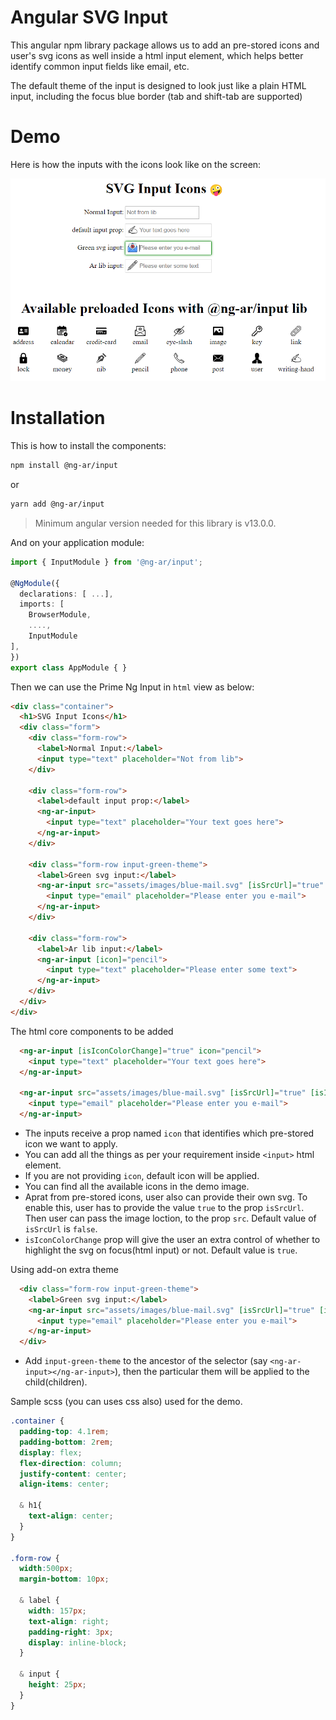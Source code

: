 # Angular SVG Input

This angular npm library package allows us to add an pre-stored icons and user's svg icons as well inside a html input element, which helps better identify common input fields like email, etc.

The default theme of the input is designed to look just like a plain HTML input, including the focus blue border (tab and shift-tab are supported)

# Demo

Here is how the inputs with the icons look like on the screen:

![Demo of ng-ar-input](https://raw.githubusercontent.com/actionanand/angular-lib-demo/main/projects/input/assets/images/ar-svg-input.PNG)

# Installation

This is how to install the components:

```bash
npm install @ng-ar/input
```

or 

```bash
yarn add @ng-ar/input
```

> Minimum angular version needed for this library is v13.0.0.

And on your application module:

```ts
import { InputModule } from '@ng-ar/input';

@NgModule({
  declarations: [ ...],
  imports: [
    BrowserModule,
    ....,
    InputModule
],
})
export class AppModule { }
```

Then we can use the Prime Ng Input in `html` view as below:

```html
<div class="container">
  <h1>SVG Input Icons</h1>
  <div class="form">
    <div class="form-row">
      <label>Normal Input:</label>
      <input type="text" placeholder="Not from lib">
    </div>

    <div class="form-row">
      <label>default input prop:</label>
      <ng-ar-input>
        <input type="text" placeholder="Your text goes here">
      </ng-ar-input>
    </div>

    <div class="form-row input-green-theme">
      <label>Green svg input:</label>
      <ng-ar-input src="assets/images/blue-mail.svg" [isSrcUrl]="true" [isIconColorChange]="false">
        <input type="email" placeholder="Please enter you e-mail">
      </ng-ar-input>
    </div>

    <div class="form-row">
      <label>Ar lib input:</label>
      <ng-ar-input [icon]="pencil">
        <input type="text" placeholder="Please enter some text">
      </ng-ar-input>
    </div>
  </div>
</div>
```

The html core components to be added

```html
  <ng-ar-input [isIconColorChange]="true" icon="pencil">
    <input type="text" placeholder="Your text goes here">
  </ng-ar-input>

  <ng-ar-input src="assets/images/blue-mail.svg" [isSrcUrl]="true" [isIconColorChange]="false">
    <input type="email" placeholder="Please enter you e-mail">
  </ng-ar-input>
```
- The inputs receive a prop named `icon` that identifies which pre-stored icon we want to apply.
- You can add all the things as per your requirement inside `<input>` html element.
- If you are not providing `icon`, default icon will be applied.
- You can find all the available icons in the demo image.
- Aprat from pre-stored icons, user also can provide their own svg. To enable this, user has to provide the value `true` to the prop `isSrcUrl`. Then user can pass the image loction, to the prop `src`. Default value of `isSrcUrl` is `false`.
- `isIconColorChange` prop will give the user an extra control of whether to highlight the svg on focus(html input) or not. Default value is `true`.


Using add-on extra theme

```html
  <div class="form-row input-green-theme">
    <label>Green svg input:</label>
    <ng-ar-input src="assets/images/blue-mail.svg" [isSrcUrl]="true" [isIconColorChange]="false">
      <input type="email" placeholder="Please enter you e-mail">
    </ng-ar-input>
  </div>
```

- Add `input-green-theme` to the ancestor of the selector (say `<ng-ar-input></ng-ar-input>`), then the particular them will be applied to the child(children).

Sample scss (you can uses css also) used for the demo.

```scss
.container {
  padding-top: 4.1rem;
  padding-bottom: 2rem;
  display: flex;
  flex-direction: column;
  justify-content: center;
  align-items: center;

  & h1{
    text-align: center;
  }
}

.form-row {
  width:500px;
  margin-bottom: 10px;

  & label {
    width: 157px;
    text-align: right;
    padding-right: 3px;
    display: inline-block;
  }

  & input {
    height: 25px;
  }
}
```
